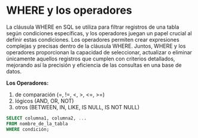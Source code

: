 # WHERE y los operadores

La cláusula WHERE en SQL se utiliza para filtrar registros de una tabla según condiciones específicas, y los operadores juegan un papel crucial al definir estas condiciones. Los operadores permiten crear expresiones complejas y precisas dentro de la cláusula WHERE. Juntos, WHERE y los operadores proporcionan la capacidad de seleccionar, actualizar o eliminar únicamente aquellos registros que cumplen con criterios detallados, mejorando así la precisión y eficiencia de las consultas en una base de datos.

**Los Operadores:**
1. de comparación (=, !=, <, >, <=, >=)
2. lógicos (AND, OR, NOT)
3. otros (BETWEEN, IN, LIKE, IS NULL, IS NOT NULL)

```sql
SELECT columna1, columna2, ...
FROM nombre_de_la_tabla
WHERE condición;
```


